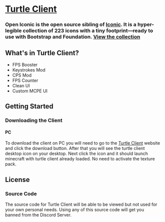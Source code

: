 [Turtle Client](http://turtleclient.xyz/)
===========

### Open Iconic is the open source sibling of [Iconic](http://useiconic.com). It is a hyper-legible collection of 223 icons with a tiny footprint&mdash;ready to use with Bootstrap and Foundation. [View the collection](http://useiconic.com/open#icons)



## What's in Turtle Client?

* FPS Booster
* Keystrokes Mod
* CPS Mod
* FPS Counter
* Clean UI
* Custom MCPE UI


## Getting Started

### Downloading the Client

#### PC

To download the client on PC you will need to go to the [Turtle Client](https://turtleclient.xyz) website and click the download button. After that you will see the turtle client desktop icon on your desktop. Next click the icon and it should launch minecraft with turtle client already loaded. No need to activate the texture pack. 


## License

### Source Code

The source code for Turtle Client will be able to be viewed but not used for your own personal needs. Using any of this source code will get you banned from the Discord Server.


